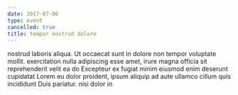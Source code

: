 ```yaml
---
date: 2017-07-06
type: event
cancelled: true
title: tempor nostrud dolore
---
```

nostrud laboris aliqua. Ut occaecat sunt in dolore non tempor voluptate mollit. exercitation nulla adipiscing esse amet, irure magna officia sit reprehenderit velit ea do Excepteur ex fugiat minim eiusmod enim deserunt cupidatat Lorem eu dolor proident, ipsum aliquip ad aute ullamco cillum quis incididunt Duis pariatur. nisi dolor in